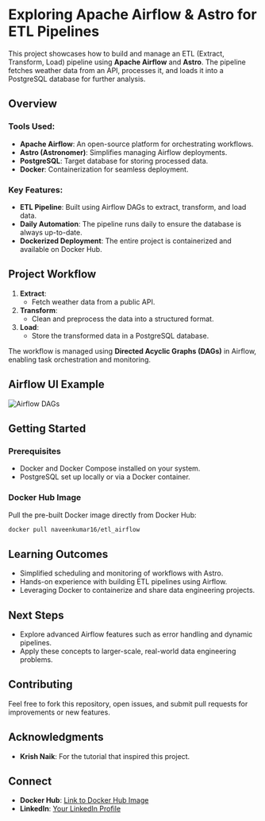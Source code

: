 # Exploring Apache Airflow & Astro for ETL Pipelines

This project showcases how to build and manage an ETL (Extract, Transform, Load) pipeline using **Apache Airflow** and **Astro**. The pipeline fetches weather data from an API, processes it, and loads it into a PostgreSQL database for further analysis.

## Overview

### Tools Used:
- **Apache Airflow**: An open-source platform for orchestrating workflows.
- **Astro (Astronomer)**: Simplifies managing Airflow deployments.
- **PostgreSQL**: Target database for storing processed data.
- **Docker**: Containerization for seamless deployment.

### Key Features:
- **ETL Pipeline**: Built using Airflow DAGs to extract, transform, and load data.
- **Daily Automation**: The pipeline runs daily to ensure the database is always up-to-date.
- **Dockerized Deployment**: The entire project is containerized and available on Docker Hub.

## Project Workflow

1. **Extract**:
   - Fetch weather data from a public API.
2. **Transform**:
   - Clean and preprocess the data into a structured format.
3. **Load**:
   - Store the transformed data in a PostgreSQL database.

The workflow is managed using **Directed Acyclic Graphs (DAGs)** in Airflow, enabling task orchestration and monitoring.

## Airflow UI Example
![Airflow DAGs](images/airflow-ui.png)


## Getting Started

### Prerequisites
- Docker and Docker Compose installed on your system.
- PostgreSQL set up locally or via a Docker container.

### Docker Hub Image
Pull the pre-built Docker image directly from Docker Hub:
```bash
docker pull naveenkumar16/etl_airflow
```

## Learning Outcomes

- Simplified scheduling and monitoring of workflows with Astro.
- Hands-on experience with building ETL pipelines using Airflow.
- Leveraging Docker to containerize and share data engineering projects.

## Next Steps

- Explore advanced Airflow features such as error handling and dynamic pipelines.
- Apply these concepts to larger-scale, real-world data engineering problems.

## Contributing
Feel free to fork this repository, open issues, and submit pull requests for improvements or new features.

## Acknowledgments
- **Krish Naik**: For the tutorial that inspired this project.

## Connect
- **Docker Hub**: [Link to Docker Hub Image](https://hub.docker.com/repository/docker/naveenkumar16/etl_airflow/general)
- **LinkedIn**: [Your LinkedIn Profile](linkedin.com/in/naveennnkumar)
